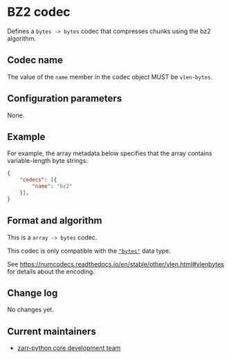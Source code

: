 # BZ2 codec

Defines a `bytes -> bytes` codec that compresses chunks using the bz2 algorithm.

## Codec name

The value of the `name` member in the codec object MUST be `vlen-bytes`.

## Configuration parameters

None.

## Example

For example, the array metadata below specifies that the array contains variable-length byte strings:

```json
{
    "codecs": [{
        "name": "bz2"
    }],
}
```

## Format and algorithm

This is a `array -> bytes` codec.

This codec is only compatible with the [`"bytes"`](../../data-types/bytes/README.md) data type.

See https://numcodecs.readthedocs.io/en/stable/other/vlen.html#vlenbytes for details about the encoding.

## Change log

No changes yet.

## Current maintainers

* [zarr-python core development team](https://github.com/orgs/zarr-developers/teams/python-core-devs)
